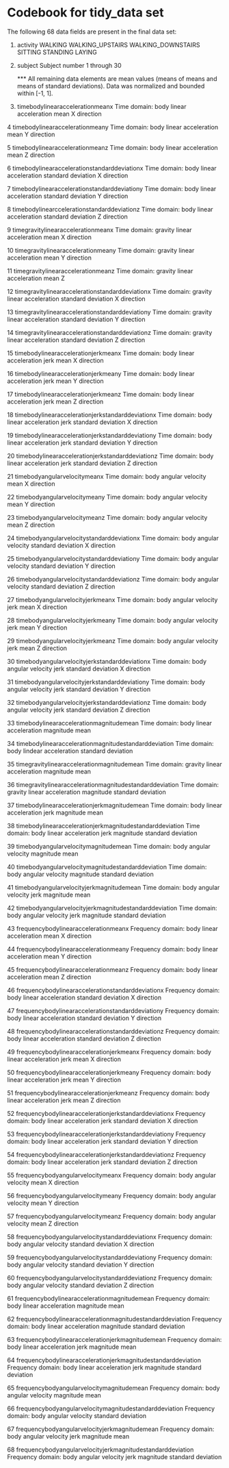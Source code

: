 Codebook for tidy_data set
========================================================
The following 68 data fields are present in the final data set:

 1. activity
    WALKING
    WALKING_UPSTAIRS
    WALKING_DOWNSTAIRS
    SITTING
    STANDING
    LAYING

 2. subject
    Subject number 1 through 30
    
    
    *** All remaining data elements are mean values (means of means and
        means of standard deviations).  Data was normalized and bounded
        within [-1, 1].
        
        
 3. timebodylinearaccelerationmeanx
    Time domain: body linear acceleration mean X direction
    
4 timebodylinearaccelerationmeany
    Time domain: body linear acceleration mean Y direction
    
5 timebodylinearaccelerationmeanz
    Time domain: body linear acceleration mean Z direction
    
6 timebodylinearaccelerationstandarddeviationx
    Time domain: body linear acceleration standard deviation X direction
    
7 timebodylinearaccelerationstandarddeviationy
    Time domain: body linear acceleration standard deviation Y direction
    
8 timebodylinearccelerationstandarddeviationz
    Time domain: body linear acceleration standard deviation Z direction
    
9 timegravitylinearaccelerationmeanx
    Time domain: gravity linear acceleration mean X direction
    
10 timegravitylinearaccelerationmeany
    Time domain: gravity linear acceleration mean Y direction
    
11 timegravitylinearaccelerationmeanz
    Time domain: gravity linear acceleration mean Z
    
12 timegravitylinearaccelerationstandarddeviationx
    Time domain: gravity linear acceleration standard deviation X direction
    
13 timegravitylinearaccelerationstandarddeviationy
    Time domain: gravity linear acceleration standard deviation Y direction
    
14 timegravitylinearaccelerationstandarddeviationz
    Time domain: gravity linear acceleration standard deviation Z direction
    
15 timebodylinearaccelerationjerkmeanx
    Time domain: body linear acceleration jerk mean X direction
    
16 timebodylinearaccelerationjerkmeany
    Time domain: body linear acceleration jerk mean Y direction
    
17 timebodylinearaccelerationjerkmeanz
    Time domain: body linear acceleration jerk mean Z direction
    
18 timebodylinearaccelerationjerkstandarddeviationx
    Time domain: body linear acceleration jerk standard deviation X direction
    
19 timebodylinearaccelerationjerkstandarddeviationy
    Time domain: body linear acceleration jerk standard deviation Y direction
    
20 timebodylinearaccelerationjerkstandarddeviationz
    Time domain: body linear acceleration jerk standard deviation Z direction
    
21 timebodyangularvelocitymeanx
    Time domain: body angular velocity mean X direction
    
22 timebodyangularvelocitymeany
    Time domain: body angular velocity mean Y direction
    
23 timebodyangularvelocitymeanz
    Time domain: body angular velocity mean Z direction
    
24 timebodyangularvelocitystandarddeviationx
    Time domain: body angular velocity standard deviation X direction
    
25 timebodyangularvelocitystandarddeviationy
    Time domain: body angular velocity standard deviation Y direction
    
26 timebodyangularvelocitystandarddeviationz
    Time domain: body angular velocity standard deviation Z direction
    
27 timebodyangularvelocityjerkmeanx
    Time domain: body angular velocity jerk mean X direction
    
28 timebodyangularvelocityjerkmeany
    Time domain: body angular velocity jerk mean Y direction
    
29 timebodyangularvelocityjerkmeanz
    Time domain: body angular velocity jerk mean Z direction
    
30 timebodyangularvelocityjerkstandarddeviationx
    Time domain: body angular velocity jerk standard deviation X direction
    
31 timebodyangularvelocityjerkstandarddeviationy
    Time domain: body angular velocity jerk standard deviation Y direction
    
32 timebodyangularvelocityjerkstandarddeviationz
    Time domain: body angular velocity jerk standard deviation Z direction
    
33 timebodylinearaccelerationmagnitudemean
    Time domain: body linear acceleration magnitude mean
    
34 timebodylinearaccelerationmagnitudestandarddeviation
    Time domain: body lindear acceleration standard deviation
    
35 timegravitylinearaccelerationmagnitudemean
    Time domain: gravity linear acceleration magnitude mean
    
36 timegravitylinearaccelerationmagnitudestandarddeviation
    Time domain: gravity linear acceleration magnitude standard deviation
    
37 timebodylinearaccelerationjerkmagnitudemean
    Time domain: body linear acceleration jerk magnitude mean
    
38 timebodylinearaccelerationjerkmagnitudestandarddeviation
    Time domain: body linear acceleration jerk magnitude standard deviation
    
39 timebodyangularvelocitymagnitudemean
    Time domain: body angular velocity magnitude mean
    
40 timebodyangularvelocitymagnitudestandarddeviation
    Time domain: body angular velocity magnitude standard deviation
    
41 timebodyangularvelocityjerkmagnitudemean
    Time domain: body angular velocity jerk magnitude mean
    
42 timebodyangularvelocityjerkmagnitudestandarddeviation
    Time domain: body angular velocity jerk magnitude standard deviation
    
43 frequencybodylinearaccelerationmeanx
    Frequency domain: body linear acceleration mean X direction
    
44 frequencybodylinearaccelerationmeany
    Frequency domain: body linear acceleration mean Y direction
    
45 frequencybodylinearaccelerationmeanz
    Frequency domain: body linear acceleration mean Z direction
    
46 frequencybodylinearaccelerationstandarddeviationx
    Frequency domain: body linear acceleration standard deviation X direction
    
47 frequencybodylinearaccelerationstandarddeviationy
    Frequency domain: body linear acceleration standard deviation Y direction
    
48 frequencybodylinearaccelerationstandarddeviationz
    Frequency domain: body linear acceleration standard deviation Z direction
    
49 frequencybodylinearaccelerationjerkmeanx
    Frequency domain: body linear acceleration jerk mean X direction
    
50 frequencybodylinearaccelerationjerkmeany
    Frequency domain: body linear acceleration jerk mean Y direction
    
51 frequencybodylinearaccelerationjerkmeanz
    Frequency domain: body linear acceleration jerk mean Z direction
    
52 frequencybodylinearaccelerationjerkstandarddeviationx
    Frequency domain: body linear acceleration jerk standard deviation X direction
    
53 frequencybodylinearaccelerationjerkstandarddeviationy
    Frequency domain: body linear acceleration jerk standard deviation Y direction
    
54 frequencybodylinearaccelerationjerkstandarddeviationz
    Frequency domain: body linear acceleration jerk standard deviation Z direction
    
55 frequencybodyangularvelocitymeanx
    Frequency domain: body angular velocity mean X direction
    
56 frequencybodyangularvelocitymeany
    Frequency domain: body angular velocity mean Y direction
    
57 frequencybodyangularvelocitymeanz
    Frequency domain: body angular velocity mean Z direction
    
58 frequencybodyangularvelocitystandarddeviationx
    Frequency domain: body angular velocity standard deviation X direction
    
59 frequencybodyangularvelocitystandarddeviationy
    Frequency domain: body angular velocity standard deviation Y direction
    
60 frequencybodyangularvelocitystandarddeviationz
    Frequency domain: body angular velocity standard deviation Z direction
    
61 frequencybodylinearaccelerationmagnitudemean
    Frequency domain: body linear acceleration magnitude mean
    
62 frequencybodylinearaccelerationmagnitudestandarddeviation
    Frequency domain: body linear acceleration magnitude standard deviation
    
63 frequencybodylinearaccelerationjerkmagnitudemean
    Frequency domain: body linear acceleration jerk magnitude mean
    
64 frequencybodylinearaccelerationjerkmagnitudestandarddeviation
    Frequency domain: body linear acceleration jerk magnitude standard deviation
    
65 frequencybodyangularvelocitymagnitudemean
    Frequency domain: body angular velocity magnitude mean
    
66 frequencybodyangularvelocitymagnitudestandarddeviation
    Frequency domain: body angular velocity standard deviation
    
67 frequencybodyangularvelocityjerkmagnitudemean
    Frequency domain: body angular velocity jerk magnitude mean
    
68 frequencybodyangularvelocityjerkmagnitudestandarddeviation
    Frequency domain: body angular velocity jerk magnitude standard deviation

